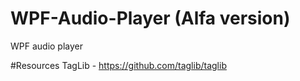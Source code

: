 # WPF-Audio-Player (Alfa version)
WPF audio player

#Resources
TagLib - https://github.com/taglib/taglib
